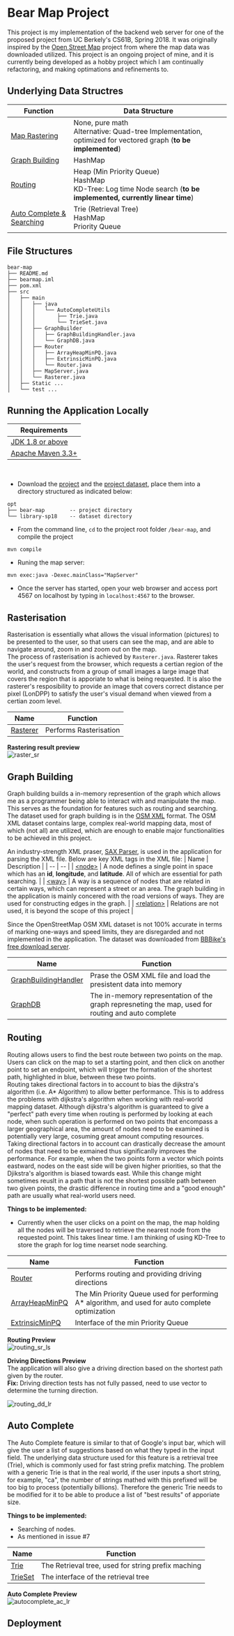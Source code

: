 # Bear Map Project

This project is my implementation of the backend web server for one of the proposed project from UC Berkely's CS61B, Spring 2018. It was originally inspired by the [Open Street Map](https://wiki.openstreetmap.org/wiki/Main_Page) project from where the map data was downloaded utilized. This project is an ongoing project of mine, and it is currently being developed as a hobby project which I am continually refactoring, and making optimations and refinements to.

## Underlying Data Structres

| Function | Data Structure |
| -- | -- |
| [Map Rastering](#Rasterisation) | None, pure math </br>Alternative: Quad-tree Implementation, optimized for vectored graph (**to be implemented**) |
| [Graph Building](#Graph-Building) | HashMap |
| [Routing](#Routing) | Heap (Min Priority Queue)</br>HashMap </br>KD-Tree: Log time Node search (**to be implemented, currently linear time**)|
| [Auto Complete & Searching](#Auto-Complete) | Trie (Retrieval Tree)</br>HashMap</br>Priority Queue |

## File Structures

```file structure
bear-map
├── README.md
├── bearmap.iml
├── pom.xml
├── src
│   ├── main
│   │   ├── java
│   │   │   └── AutoCompleteUtils
│   │   │       ├── Trie.java
│   │   │       └── TrieSet.java
│   │   ├── GraphBuilder
│   │   │   ├── GraphBuildingHandler.java
│   │   │   └── GraphDB.java
│   │   ├── Router
│   │   │   ├── ArrayHeapMinPQ.java
│   │   │   ├── ExtrinsicMinPQ.java
│   │   │   └── Router.java
│   │   ├── MapServer.java
│   │   └── Rasterer.java
│   ├── Static ...
│   └── test ...

```

## Running the Application Locally

| Requirements |
| --|
| [JDK 1.8 or above](https://www.oracle.com/au/java/technologies/javase-downloads.html) |
| [Apache Maven 3.3+](https://maven.apache.org/download.cgi) |
</br>

* Download the [project](https://github.com/JunlinDu/bear-map.git) and the [project dataset](https://github.com/JunlinDu/bear-map-presist-data.git), place them into a directory structured as indicated below:

```file structure
opt
├── bear-map        -- project directory
└── library-sp18    -- dataset directory
```

* From the command line, ```cd``` to the project root folder ```/bear-map```, and compile the project

```shell
mvn compile
```

* Runing the map server:

```shell
mvn exec:java -Dexec.mainClass="MapServer"
```

* Once the server has started, open your web browser and access port 4567 on localhost by typing in ```localhost:4567``` to the browser.

## Rasterisation

Rasterisation is essentially what allows the visual information (pictures) to be presented to the user, so that users can see the map, and are able to navigate around, zoom in and zoom out on the map. </br>
The process of rasterisation is achieved by ```Rasterer.java```. Rasterer takes the user's request from the browser, which requests a certian region of the world, and constructs from a group of small images a large image that covers the region that is apporiate to what is being requested. It is also the rasterer's resposibility to provide an image that covers correct distance per pixel (LonDPP) to satisfy the user's visual demand when viewed from a certian zoom level.

| Name | Function |
| -- | -- |
| [Rasterer](src/main/java/Rasterer.java) | Performs Rasterisation |

**Rastering result preview**</br>
![raster_sr](docs/rasterer_sr_ls.gif)

## Graph Building

Graph building builds a in-memory represention of the graph which allows me as a programmer being able to interact with and manipulate the map. This serves as the foundation for features such as routing and searching. The dataset used for graph building is in the [OSM XML](https://wiki.openstreetmap.org/wiki/OSM_XML) format. The OSM XML dataset contains large, complex real-world mapping data, most of which (not all) are utilized, which are enough to enable major functionalities to be achieved in this project. </br>

An industry-strength XML praser, [SAX Parser](https://docs.oracle.com/javase/tutorial/jaxp/sax/parsing.html), is used in the application for parsing the XML file. Below are key XML tags in the XML file:
| Name | Description |
| -- | -- |
| [\<node>](https://wiki.openstreetmap.org/wiki/Node) | A node defines a single point in space which has an **id**, **longitude**, and **latitude**. All of which are essential for path searching. |
| [\<way>](https://wiki.openstreetmap.org/wiki/Way) | A way is a sequence of nodes that are related in certain ways, which can represent a street or an area. The graph building in the application is mainly concered with the road versions of ways. They are used for constructing edges in the graph. |
| [\<relation>](https://wiki.openstreetmap.org/wiki/Relation) | Relations are not used, it is beyond the scope of this project |
</br>

Since the OpenStreetMap OSM XML dataset is not 100% accurate in terms of marking one-ways and speed limits, they are disregarded and not implemented in the application. The  dataset was downloaded from [BBBike's free download server](https://download.bbbike.org/osm/).

| Name | Function |
| -- | -- |
| [GraphBuildingHandler](src/main/java/GraphBuilder/GraphBuildingHandler.java) | Prase the OSM XML file and load the presistent data into memory |
| [GraphDB](src/main/java/GraphBuilder/GraphDB.java) | The in-memory representation of the graph represneting the map, used for routing and auto complete |

## Routing

Routing allows users to find the best route between two points on the map. Users can click on the map to set a starting point, and then click on another point to set an endpoint, which will trigger the formation of the shortest path, highlighted in blue, between these two points. </br>
Routing takes directional factors in to account to bias the dijkstra's algorithm (i.e. A* Algorithm) to allow better performance. This is to address the problems with dijkstra's algorithm when working with real-world mapping dataset. Although dijkstra's algorithm is guaranteed to give a "perfect" path every time when routing is performed by looking at each node, when such operation is performed on two points that encompass a larger geographical area, the amount of nodes need to be examined is potentially very large, cosuming great amount computing resources. </br>
Taking directional factors in to account can drastically decrease the amount of nodes that need to be exmained thus significanlly improves the performance. For example, when the two points form a vector which points eastward, nodes on the east side will be given higher priorities, so that the Djikstra's algorithm is biased towards east. While this change might sometimes reuslt in a path that is not the shortest possible path between two given points, the drastic difference in routing time and a "good enough" path are usually what real-world users need.

**Things to be implemented:**

* Currently when the user clicks on a point on the map, the map holding all the nodes will be traversed to retrieve the nearest node from the requested point. This takes linear time. I am thinking of using KD-Tree to store the graph for log time nearset node searching.</br>

| Name | Function |
| -- | -- |
| [Router](src/main/java/Router/Router.java) | Performs routing and providing driving directions |
| [ArrayHeapMinPQ](src/main/java/Router/ArrayHeapMinPQ.java) | The Min Priority Queue used for performing A* algorithm, and used for auto complete optimization |
| [ExtrinsicMinPQ](src/main/java/Router/ExtrinsicMinPQ.java) | Interface of the min Priority Queue |

**Routing Preview**</br>
![routing_sr_ls](docs/routing_sr_ls.gif)

**Driving Directions Preview**</br>
The application will also give a driving direction based on the shortest path given by the router.</br>
**Fix:** Driving direction tests has not fully passed, need to use vector to determine the turning direction.

![routing_dd_lr](docs/routing_dd_lr.gif)

## Auto Complete

The Auto Complete feature is similar to that of Google's input bar, which will give the user a list of suggestions based on what they typed in the input field. The underlying data structure used for this feature is a retrieval tree (Trie), which is commonly used for fast string prefix matching. </b>
The problem with a generic Trie is that in the real world, if the user inputs a short string, for example, "ca", the number of strings mathed with this prefixed will be too big to process (potentially billions). Therefore the generic Trie needs to be modified for it to be able to produce a list of "best results" of apporiate size.

**Things to be implemented:**

* Searching of nodes.
* As mentioned in issue #7

| Name | Function |
| -- | -- |
| [Trie](src/main/java/AutoCompleteUtils/Trie.java) | The Retrieval tree, used for string prefix maching |
| [TrieSet](src/main/java/AutoCompleteUtils/TrieSet.java) | The interface of the retrieval tree |

**Auto Complete Preview**</br>
![autocomplete_ac_lr](docs/autocomplete_ac_lr.gif)

## Deployment
